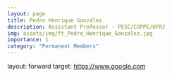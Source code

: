 ```yaml
---
layout: page
title: Pedro Henrique González
description: Assistant Professor - PESC/COPPE/UFRJ
img: assets/img/ft_Pedro_Henrique_Gonzalez.jpg
importance: 1
category: "Permanent Members"
---
```


layout: forward
target: https://www.google.com
